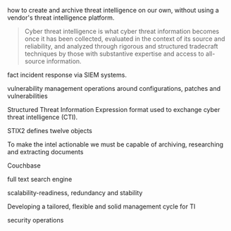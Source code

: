 how to create and archive threat intelligence on our own, without using a vendor's threat intelligence platform.

> Cyber threat intelligence is what cyber threat information becomes once it has been collected, evaluated in the context of its source and reliability, and analyzed through rigorous and structured tradecraft techniques by those with substantive expertise and access to all-source  information.

fact incident response via SIEM systems.

vulnerability management
  operations around configurations, patches and vulnerabilities

Structured Threat Information Expression
format used to exchange cyber threat intelligence (CTI).

STIX2 defines twelve objects

To make the intel actionable we must be capable of archiving, researching and extracting documents

Couchbase

full text search engine

scalability-readiness, redundancy and stability

Developing a tailored, flexible and solid management cycle for TI 

security operations


